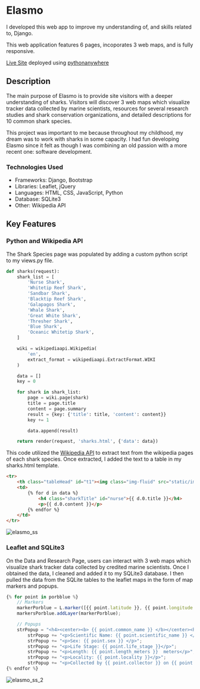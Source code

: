 # Elasmo
I developed this web app to improve my understanding of, and skills related to, Django.

This web application features 6 pages, incoporates 3 web maps, and is fully responsive.

[Live Site](https://dacrews.pythonanywhere.com/index) deployed using [pythonanywhere](https://www.pythonanywhere.com/)

## Description
The main purpose of Elasmo is to provide site visitors with a deeper understanding of sharks. Visitors will discover 3 web maps which visualize tracker data collected by marine scientists, resources for several research studies and shark conservation organizations, and detailed descriptions for 10 common shark species.

This project was important to me because throughout my childhood, my dream was to work with sharks in some capacity. I had fun developing Elasmo since it felt as though I was combining an old passion with a more recent one: software development.

### Technologies Used
* Frameworks: Django, Bootstrap
* Libraries: Leaflet, jQuery
* Languages: HTML, CSS, JavaScript, Python
* Database: SQLite3
* Other: Wikipedia API

## Key Features
### Python and Wikipedia API
The Shark Species page was populated by adding a custom python script to my views.py file.
```python
def sharks(request):
    shark_list = [
        'Nurse Shark',
        'Whitetip Reef Shark',
        'Sandbar Shark',
        'Blacktip Reef Shark',
        'Galapagos Shark',
        'Whale Shark',
        'Great White Shark',
        'Thresher Shark',
        'Blue Shark',
        'Oceanic Whitetip Shark',
    ]

    wiki = wikipediaapi.Wikipedia(
        'en',
        extract_format = wikipediaapi.ExtractFormat.WIKI
    )

    data = []
    key = 0

    for shark in shark_list:
        page = wiki.page(shark)
        title = page.title
        content = page.summary
        result = {key: {'title': title, 'content': content}}
        key += 1

        data.append(result)

    return render(request, 'sharks.html', {'data': data})
```
This code utilized the [Wikipedia API](https://pypi.org/project/Wikipedia-API/) to extract text from the wikipedia pages of each shark species. Once extracted, I added the text to a table in my sharks.html template.
```html
<tr>
    <th class="tableHead" id="t1"><img class="img-fluid" src="static/img/sharks/nurse.jpg" height="400px" width="500px"></th>
    <td>
        {% for d in data %}
            <h4 class="sharkTitle" id="nurse">{{ d.0.title }}</h4>
            <p>{{ d.0.content }}</p>
        {% endfor %}
    </td>
</tr>
```
![elasmo_ss](https://user-images.githubusercontent.com/70422954/192132599-c12d24a4-c5c3-4c25-ae0a-f4ad9d40939f.PNG)

### Leaflet and SQLite3
On the Data and Research Page, users can interact with 3 web maps which visualize shark tracker data collected by credited marine scientists. Once I obtained the data, I cleaned and added it to my SQLite3 database. I then pulled the data from the SQLite tables to the leaflet maps in the form of map markers and popups.
```javascript
{% for point in porbblue %}
    // Markers
    markerPorblue = L.marker([{{ point.latitude }}, {{ point.longitude }}]).bindPopup(strPopup, {closeButton: false}); //.addTo(map_porblue);
    markersPorblue.addLayer(markerPorblue);

    // Popups
    strPopup = "<h4><center><b> {{ point.common_name }} </b></center><hr></h4>";
        strPopup += "<p>Scientific Name: {{ point.scientific_name }} </p>";
        strPopup += "<p>Sex: {{ point.sex }} </p>";
        strPopup += "<p>Life Stage: {{ point.life_stage }}</p>";
        strPopup += "<p>Length: {{ point.length_meters }}  meters</p>";
        strPopup += "<p>Locality: {{ point.locality }}</p>";
        strPopup += "<p>Collected by {{ point.collector }} on {{ point.date }}</p>";
{% endfor %}
```
![elasmo_ss_2](https://user-images.githubusercontent.com/70422954/192132918-9f696e87-5b78-4e97-8802-2fd4fa7b8b27.PNG)
